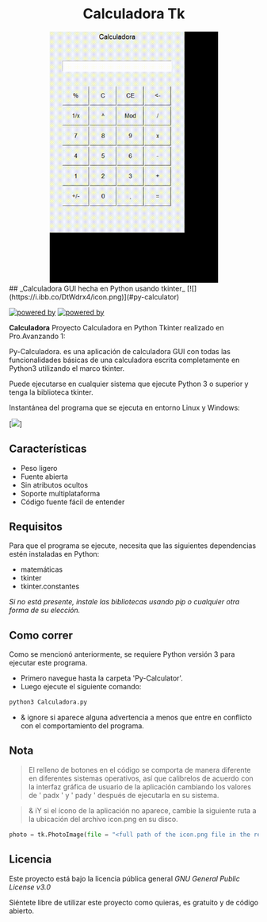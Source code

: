 <div align='center'>
    <h1>Calculadora Tk</h1>
    <img src='./Calc.gif' title='Demo da calculadora' width='340px' />
</div>
## _Calculadora GUI hecha en Python usando tkinter_
[![](https://i.ibb.co/DtWdrx4/icon.png)](#py-calculator)

[![powered by](https://img.shields.io/badge/Powered%20by-Python%203-blue)](https://www.python.org/)
[![powered by](https://img.shields.io/badge/Powered%20by-Tkinter-red)](https://docs.python.org/3/library/tkinter.html)

**Calculadora** Proyecto Calculadora en Python Tkinter realizado en Pro.Avanzando 1:


Py-Calculadora. es una aplicación de calculadora GUI con todas las funcionalidades básicas de una calculadora escrita completamente en Python3 utilizando el marco tkinter.

Puede ejecutarse en cualquier sistema que ejecute Python 3 o superior y tenga la biblioteca tkinter.

Instantánea del programa que se ejecuta en entorno Linux y Windows:

[![]([https://i.ibb.co/jRLBydC/Calc.gif])]

## Características 

- Peso ligero
- Fuente abierta
- Sin atributos ocultos
- Soporte multiplataforma
- Código fuente fácil de entender

## Requisitos
Para que el programa se ejecute, necesita que las siguientes dependencias estén instaladas en Python:

- matemáticas
- tkinter
- tkinter.constantes

_Si no está presente, instale las bibliotecas usando pip o cualquier otra forma de su elección._

## Como correr
Como se mencionó anteriormente, se requiere Python versión 3 para ejecutar este programa.

- Primero navegue hasta la carpeta 'Py-Calculator'.
- Luego ejecute el siguiente comando:
```sh
python3 Calculadora.py
```
- & ignore si aparece alguna advertencia a menos que entre en conflicto con el comportamiento del programa.

## Nota
>El relleno de botones en el código se comporta de manera diferente en diferentes sistemas operativos, así que calibrelos de acuerdo con la interfaz gráfica de usuario de la aplicación cambiando los valores de ' padx ' y ' pady ' después de ejecutarla en su sistema.

>& iY si el ícono de la aplicación no aparece, cambie la siguiente ruta a la ubicación del archivo icon.png en su disco.
```py
photo = tk.PhotoImage(file = "<full path of the icon.png file in the res folder>")
```

## Licencia

Este proyecto está bajo la licencia pública general  _GNU General Public License v3.0_

Siéntete libre de utilizar este proyecto como quieras, es gratuito y de código abierto.



